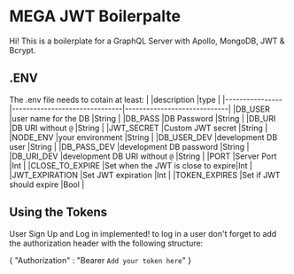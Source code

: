 # MEGA JWT Boilerpalte

Hi! This is a boilerplate for a GraphQL Server with Apollo, MongoDB, JWT & Bcrypt.




## .ENV

The .env file needs to cotain at least:
|                |description					 |type                         |
|----------------|-------------------------------|-----------------------------|
|DB_USER		 |user name for the DB           |String                       |
|DB_PASS 		 |DB Password 		             |String                       |
|DB_URI          |DB URI without `@`             |String                       |
|JWT_SECRET 	 |Custom JWT secret              |String                       |
|NODE_ENV  		 |your environment               |String                       |
|DB_USER_DEV 	 |development DB user            |String                       |
|DB_PASS_DEV 	 |development DB password        |String                       |
|DB_URI_DEV 	 |development DB URI without `@` |String                       |
|PORT 			 |Server Port                    |Int                          |
|CLOSE_TO_EXPIRE |Set when the JWT is close to expire|Int                      |
|JWT_EXPIRATION  |Set JWT expiration             |Int                          |
|TOKEN_EXPIRES   |Set if JWT should expire       |Bool                         |

 
## Using the Tokens

User Sign Up and Log in implemented!
to log in a user don't forget to add the authorization header with the following structure:

{
 "Authorization" : "Bearer `Add your token here`" 
}